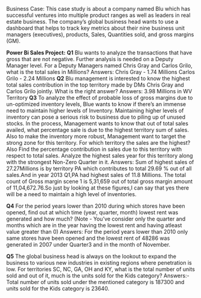 Business Case:
This case study is about a company named Blu which has successful ventures into multiple product ranges as well as leaders in real estate business. The company’s global business head wants to use a dashboard that helps to track key metrics about their nine business unit managers (executives), products, Sales, Quantities sold, and gross margins (GM).

**Power Bi Sales Project:**
**Q1**
Blu wants to analyze the transactions that have gross that are not negative. Further analysis is needed on a Deputy Manager level. 
For a Deputy Managers named Chris Gray and Carlos Grilo, what is the total sales in Millions?
Answers: Chris Gray - 1.74 Millions
Carlos Grilo - 2.24 Millions
**Q2**
Blu management is interested to know the highest total sales contribution in the top territory made by DMs Chris Gray and Carlos Grilo jointly. What is the right answer? 
Answers: 3.98 Millions in WV Territory
**Q3**
To analyze the effect of probable loss of gross margins due to un-optimized inventory levels, Blue wants to know if there’s an immense need to maintain higher levels of Inventory. Maintaining higher levels of inventory can pose a serious risk to business due to piling up of unused stocks. 
In the process, Management wants to know that out of total sales availed, what percentage sale is due to the highest territory sum of sales. Also to make the inventory more robust, Management want to target the strong zone for this territory. For which territory the sales are the highest? Also Find the percentage contribution in sales due to this territory with respect to total sales. Analyze the highest sales year for this territory along with the strongest Non-Zero Quarter in it. 
Answers: Sum of highest sales of 27.27Millions is by territory PA which contributes to total 29.69 % out of all  sales.And in year 2013 Q1,PA had highest sales of 11.8 Millions.
The total count of Gross margin scene 1 is 5,31,659 out of total gross margin amount of 11,04,672.76.So just by looking at these figures,I can say that yes there will be a need to maintain a high level of inventories.

**Q4**
For the period years lower than 2010  during which stores have been opened, find out at  which time (year, quarter, month) lowest rent was generated and how much?
(Note - You’ve consider only the quarter and months which are in the year having the lowest rent and having atleast value greater than 0)
Answers: For the period years lower than 2010  only same stores have been opened and the lowest rent  of 48286 was generated in 2007 under Quarter3 and in the month of November.

**Q5** 
The global business head is always on the lookout to expand the business to various new industries in existing regions where penetration is low.
For territories SC, NC, GA, OH and KY, what is the total number of units sold and out of it, much is the units sold for the Kids category?
Answers:-  Total number of units sold under the mentioned category is 187300 and units sold for the Kids category is 23640.
